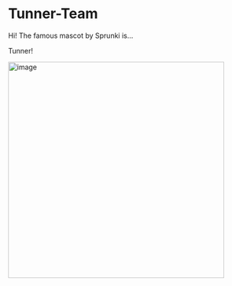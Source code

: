 # Tunner-Team
Hi! The famous mascot by Sprunki is...

Tunner!

<img width="439" height="439" alt="image" src="https://github.com/user-attachments/assets/d84bf59c-6c68-4849-ac2a-bad5d4f0abac" />
